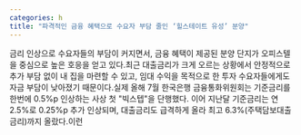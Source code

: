 ```yaml
---
categories: h
title: "파격적인 금융 혜택으로 수요자 부담 줄인 ‘힐스테이트 유성’ 분양"
---
```

금리 인상으로 수요자들의 부담이 커지면서, 금융 혜택이 제공된 분양 단지가 오피스텔을 중심으로 높은 호응을 얻고 있다.최근 대출금리가 크게 오르는 상황에서 안정적으로 추가 부담 없이 내 집을 마련할 수 있고, 임대 수익을 목적으로 한 투자 수요자들에게도 자금 부담이 낮아졌기 때문이다.실제 올해 7월 한국은행 금융통화위원회는 기준금리를 한번에 0.5%p 인상하는 사상 첫 "빅스텝"을 단행했다. 이어 지난달 기준금리는 연 2.5%로 0.25%p 추가 인상되며, 대출금리도 급격하게 올라 최고 6.3%(주택담보대출 금리)까지 올랐다.이런